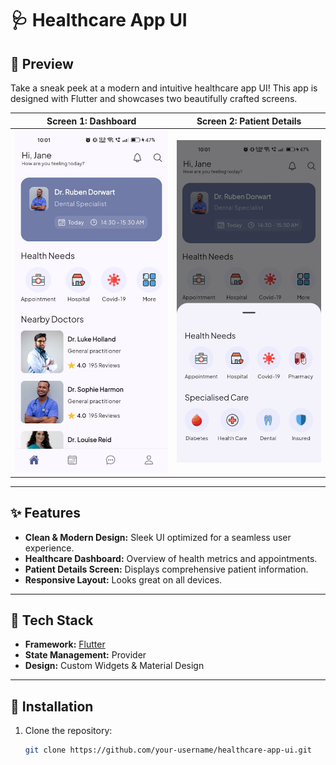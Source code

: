 # 🩺 Healthcare App UI

## 📱 Preview  
Take a sneak peek at a modern and intuitive healthcare app UI! This app is designed with Flutter and showcases two beautifully crafted screens.  

| **Screen 1: Dashboard** | **Screen 2: Patient Details** |
|--------------------------|------------------------------|
| ![Dashboard](screenshots/dashboard.jpeg) | ![Patient Details](screenshots/health_need.jpeg) |

---

## ✨ Features  
- **Clean & Modern Design:** Sleek UI optimized for a seamless user experience.  
- **Healthcare Dashboard:** Overview of health metrics and appointments.  
- **Patient Details Screen:** Displays comprehensive patient information.  
- **Responsive Layout:** Looks great on all devices.  

---

## 🔧 Tech Stack  
- **Framework:** [Flutter](https://flutter.dev/)  
- **State Management:** Provider  
- **Design:** Custom Widgets & Material Design  

---

## 🚀 Installation  
1. Clone the repository:  
   ```bash
   git clone https://github.com/your-username/healthcare-app-ui.git
